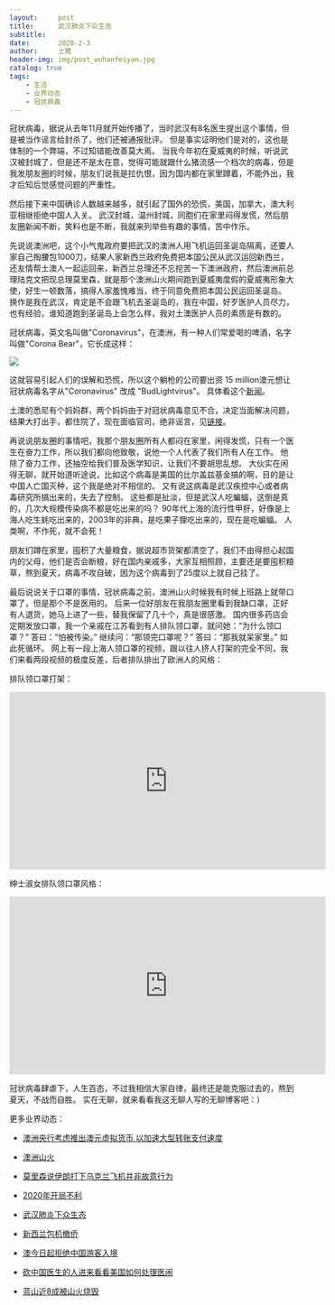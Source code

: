 ```yaml
---
layout:     post
title:      武汉肺炎下众生态
subtitle:   
date:       2020-2-3
author:     土猪
header-img: img/post_wuhanfeiyan.jpg
catalog: true
tags:
    - 生活
    - 业界动态
    - 冠状病毒
---
```



冠状病毒，据说从去年11月就开始传播了，当时武汉有8名医生提出这个事情，但是被当作谣言给封杀了，他们还被通报批评。 但是事实证明他们是对的，这也是体制的一个弊端，不过知错能改善莫大焉。 当我今年初在夏威夷的时候，听说武汉被封城了，但是还不是太在意，觉得可能就跟什么猪流感一个档次的病毒，但是我发朋友圈的时候，朋友们说我是拉仇恨，因为国内都在家里蹲着，不能外出，我才后知后觉感觉问题的严重性。



然后接下来中国确诊人数越来越多，就引起了国外的恐慌，美国，加拿大，澳大利亚相继拒绝中国人入关。 武汉封城，温州封城，同胞们在家里闷得发慌，然后朋友圈新闻不断，笑料也是不断，我就来列举些有趣的事情，苦中作乐。



先说说澳洲吧，这个小气鬼政府要把武汉的澳洲人用飞机运回圣诞岛隔离，还要人家自己掏腰包1000刀，结果人家新西兰政府免费把本国公民从武汉运回新西兰，还友情帮土澳人一起运回来，新西兰总理还不忘挖苦一下澳洲政府，然后澳洲前总理陆克文把现总理莫里森，就是那个澳洲山火期间跑到夏威夷度假的夏威夷形象大使，好生一顿数落，搞得人家羞愧难当，终于同意免费把本国公民运回圣诞岛。 换作是我在武汉，肯定是不会跟飞机去圣诞岛的，我在中国，好歹医护人员尽力，也有经验，谁知道跑到圣诞岛上会怎么样，我对土澳医护人员的素质是有数的。



冠状病毒，英文名叫做"Coronavirus"，在澳洲，有一种人们常爱喝的啤酒，名字叫做"Corona Bear"，它长成这样：

![](https://specials-images.forbesimg.com/imageserve/5e325c56f133f400076b17b9/960x0.jpg?fit=scale)


这就容易引起人们的误解和恐慌，所以这个躺枪的公司要出资 15 million澳元想让冠状病毒名字从"Coronavirus" 改成 "BudLightvirus"。 具体看这个[新闻](https://www.burrardstreetjournal.com/corona-offer-15-million-to-change-coronavirus-name-to-budlightvirus/)。




土澳的悉尼有个妈妈群，两个妈妈由于对冠状病毒意见不合，决定当面解决问题，结果大打出手，都住院了，现在面临官司，绝非谣言，见[链接](https://www.abc.net.au/news/2020-02-03/coronavirus-online-argument-turns-violent-sydney-women-charged/11924980)。



再说说朋友圈的事情吧，我那个朋友圈所有人都闷在家里，闲得发慌，只有一个医生在奋力工作，所以我们都向他致敬，说他一个人代表了我们所有人在工作。 他除了奋力工作，还抽空给我们普及医学知识，让我们不要胡思乱想。 大伙实在闲得无聊，就开始道听途说，比如这个病毒是美国的比尔盖兹基金搞的啊，目的是让中国人亡国灭种，这个我是绝对不相信的。 又有说这病毒是武汉疾控中心或者病毒研究所搞出来的，失去了控制。 这些都是扯淡，但是武汉人吃蝙蝠，这倒是真的，几次大规模传染病不都是吃出来的吗？ 90年代上海的流行性甲肝，好像是上海人吃生蚝吃出来的，2003年的非典，是吃果子狸吃出来的，现在是吃蝙蝠。 人类啊，不作死，就不会死！





朋友们蹲在家里，囤积了大量粮食，据说超市货架都清空了，我们不由得担心起国内的父母，他们是否会断粮，好在国内亲戚多，大家互相照顾，主要还是要囤积粮草，熬到夏天，病毒不攻自破，因为这个病毒到了25度以上就自己挂了。





最后说说关于口罩的事情，冠状病毒之前，澳洲山火时候我有时候上班路上就带口罩了，但是那个不是医用的。 后来一位好朋友在我朋友圈里看到我缺口罩，正好有人退货，她马上进了一些，替我保留了几十个，真是很感激。 国内很多药店会定期发放口罩，我一个亲戚在江苏看到有人排队领口罩，就问她：“为什么领口罩？” 答曰：“怕被传染。” 继续问：“那领完口罩呢？” 答曰：“那我就呆家里。” 如此死循环。  网上有一段上海人领口罩的视频，跟以往人挤人打架的完全不同，我们来看两段视频的极度反差，后者排队排出了欧洲人的风格：



排队领口罩打架：

<iframe width="560" height="315" src="https://www.youtube.com/embed/LDahGeyTrIA" frameborder="0" allow="accelerometer; autoplay; encrypted-media; gyroscope; picture-in-picture" allowfullscreen></iframe>



绅士淑女排队领口罩风格：


<iframe width="560" height="315" src="https://www.youtube.com/embed/DzqTUz2BxhM" frameborder="0" allow="accelerometer; autoplay; encrypted-media; gyroscope; picture-in-picture" allowfullscreen></iframe>



冠状病毒肆虐下，人生百态，不过我相信大家自律，最终还是能克服过去的，熬到夏天，不战而自胜。  实在无聊，就来看看我这无聊人写的无聊博客吧：）


更多业界动态：

- [澳洲央行考虑推出澳元虚拟货币 以加速大型转账支付速度](http://livinginau.life/2020/01/12/%E6%BE%B3%E6%B4%B2%E5%A4%AE%E8%A1%8C%E8%80%83%E8%99%91%E6%8E%A8%E5%87%BA%E6%BE%B3%E5%85%83%E8%99%9A%E6%8B%9F%E8%B4%A7%E5%B8%81/)

- [澳洲山火](http://livinginau.life/2020/01/11/%E6%BE%B3%E6%B4%B2%E5%B1%B1%E7%81%AB/)

- [莫里森说伊朗打下乌克兰飞机并非故意行为](http://livinginau.life/2020/01/11/%E4%BC%8A%E6%9C%97%E6%89%93%E4%B8%8B%E4%B9%8C%E5%85%8B%E5%85%B0%E9%A3%9E%E6%9C%BA%E5%B9%B6%E9%9D%9E%E6%95%85%E6%84%8F%E8%A1%8C%E4%B8%BA/)

- [2020年开局不利](http://livinginau.life/2020/02/06/2020%E5%BC%80%E5%B1%80%E4%B8%8D%E5%88%A9/)

- [武汉肺炎下众生态](http://livinginau.life/2020/02/03/%E6%AD%A6%E6%B1%89%E8%82%BA%E7%82%8E%E4%B8%8B%E4%BC%97%E7%94%9F%E6%80%81/)

- [新西兰包机撤侨](http://livinginau.life/2020/02/03/%E6%96%B0%E8%A5%BF%E5%85%B0%E5%B0%86%E5%8C%85%E6%9C%BA%E6%8A%8A%E6%BE%B3%E6%B4%B2%E5%92%8C%E6%96%B0%E8%A5%BF%E5%85%B0%E5%85%AC%E6%B0%91%E5%B8%A6%E7%A6%BB%E6%AD%A6%E6%B1%89%E5%89%8D%E5%BE%80%E6%96%B0%E8%A5%BF%E5%85%B0/)

- [澳今日起拒绝中国游客入境](http://livinginau.life/2020/02/01/%E6%BE%B3%E6%B4%B2%E4%BB%8E%E4%BB%8A%E6%97%A5%E8%B5%B7%E6%8B%92%E7%BB%9D%E4%BB%8E%E4%B8%AD%E5%9B%BD%E6%9D%A5%E7%9A%84%E4%BA%BA%E5%85%A5%E5%A2%83/)

- [砍中国医生的人进来看看美国如何处理医闹](http://livinginau.life/2020/01/30/%E7%A0%8D%E4%B8%AD%E5%9B%BD%E5%8C%BB%E7%94%9F%E7%9A%84/)

- [蓝山近8成被山火烧毁](http://livinginau.life/2020/01/20/%E8%93%9D%E5%B1%B1%E8%BF%91%E5%85%AB%E6%88%90%E8%A2%AB%E6%9E%97%E7%81%AB%E7%83%A7%E6%AF%81/)



